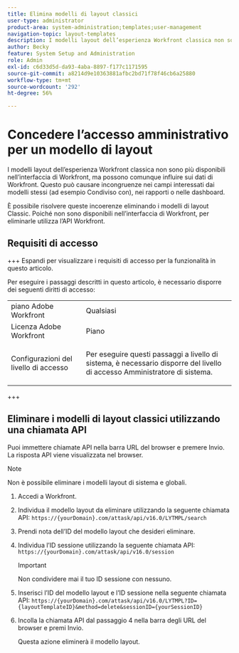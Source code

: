 ```yaml
---
title: Elimina modelli di layout classici
user-type: administrator
product-area: system-administration;templates;user-management
navigation-topic: layout-templates
description: I modelli layout dell’esperienza Workfront classica non sono più disponibili nell’interfaccia di Workfront, ma possono comunque influire sui dati di Workfront. Questo può causare incongruenze nei campi interessati dai modelli stessi (ad esempio Condiviso con), nei rapporti o nelle dashboard.
author: Becky
feature: System Setup and Administration
role: Admin
exl-id: c6d33d5d-da93-4aba-8897-f177c1171595
source-git-commit: a8214d9e10363881afbc2bd71f78f46cb6a25880
workflow-type: tm+mt
source-wordcount: '292'
ht-degree: 56%

---
```


# Concedere l’accesso amministrativo per un modello di layout

I modelli layout dell’esperienza Workfront classica non sono più disponibili nell’interfaccia di Workfront, ma possono comunque influire sui dati di Workfront. Questo può causare incongruenze nei campi interessati dai modelli stessi (ad esempio Condiviso con), nei rapporti o nelle dashboard.

È possibile risolvere queste incoerenze eliminando i modelli di layout Classic. Poiché non sono disponibili nell’interfaccia di Workfront, per eliminarle utilizza l’API Workfront.

## Requisiti di accesso

+++ Espandi per visualizzare i requisiti di accesso per la funzionalità in questo articolo.

Per eseguire i passaggi descritti in questo articolo, è necessario disporre dei seguenti diritti di accesso:

<table style="table-layout:auto"> 
 <col> 
 <col> 
 <tbody> 
  <tr> 
   <td role="rowheader">piano Adobe Workfront</td> 
   <td>Qualsiasi</td> 
  </tr> 
  <tr> 
   <td role="rowheader">Licenza Adobe Workfront</td> 
   <td>Piano</td> 
  </tr> 
  <tr> 
   <td role="rowheader">Configurazioni del livello di accesso</td> 
   <td> <p>Per eseguire questi passaggi a livello di sistema, è necessario disporre del livello di accesso Amministratore di sistema.</p> </td> 
  </tr> 
 </tbody> 
</table>

+++

## Eliminare i modelli di layout classici utilizzando una chiamata API

Puoi immettere chiamate API nella barra URL del browser e premere Invio. La risposta API viene visualizzata nel browser.

>[!NOTE]
>
>Non è possibile eliminare i modelli layout di sistema e globali.

1. Accedi a Workfront.
1. Individua il modello layout da eliminare utilizzando la seguente chiamata API:
   `https://{yourDomain}.com/attask/api/v16.0/LYTMPL/search`
1. Prendi nota dell’ID del modello layout che desideri eliminare.
1. Individua l’ID sessione utilizzando la seguente chiamata API:
   `https://{yourDomain}.com/attask/api/v16.0/session`

   >[!IMPORTANT]
   >
   >Non condividere mai il tuo ID sessione con nessuno.

1. Inserisci l’ID del modello layout e l’ID sessione nella seguente chiamata API:
   `https://{yourDomain}.com/attask/api/v16.0/LYTMPL?ID={layoutTemplateID}&method=delete&sessionID={yourSessionID}`
1. Incolla la chiamata API dal passaggio 4 nella barra degli URL del browser e premi Invio.

   Questa azione eliminerà il modello layout.
